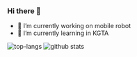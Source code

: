 ### Hi there 👋

- 🔭 I’m currently working on mobile robot
- 🌱 I’m currently learning in KGTA

![top-langs](https://github-readme-stats.vercel.app/api/top-langs?username=Cimer17&show_icons=true&theme=radical)  ![github stats](https://github-readme-stats.vercel.app/api?username=Cimer17&show_icons=true&theme=radical)
